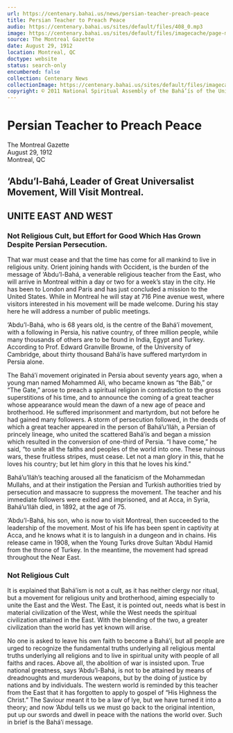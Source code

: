 ```yaml
---
url: https://centenary.bahai.us/news/persian-teacher-preach-peace
title: Persian Teacher to Preach Peace
audio: https://centenary.bahai.us/sites/default/files/408_0.mp3
image: https://centenary.bahai.us/sites/default/files/imagecache/page-main-image/images/press_clippings/08-29-1912_The_Montreal_Gazette_Persian_Teach_to_Preach_Peace.png
source: The Montreal Gazette
date: August 29, 1912
location: Montreal, QC
doctype: website
status: search-only
encumbered: false
collection: Centenary News
collectionImage: https://centenary.bahai.us/sites/default/files/imagecache/theme-image/main_image/abdulbaha-overview-small_0.jpg
copyright: © 2011 National Spiritual Assembly of the Bahá’ís of the United States
---
```



# Persian Teacher to Preach Peace

The Montreal Gazette  
August 29, 1912  
Montreal, QC  



‘Abdu’l-Bahá, Leader of Great Universalist Movement, Will Visit Montreal.
-------------------------------------------------------------------------

UNITE EAST AND WEST
-------------------

### Not Religious Cult, but Effort for Good Which Has Grown Despite Persian Persecution.

That war must cease and that the time has come for all mankind to live in religious unity. Orient joining hands with Occident, is the burden of the message of ‘Abdu’l-Bahá, a venerable religious teacher from the East, who will arrive in Montreal within a day or two for a week’s stay in the city. He has been to London and Paris and has just concluded a mission to the United States. While in Montreal he will stay at 716 Pine avenue west, where visitors interested in his movement will be made welcome. During his stay here he will address a number of public meetings.

‘Abdu’l-Bahá, who is 68 years old, is the centre of the Bahá’í movement, with a following in Persia, his native country, of three million people, while many thousands of others are to be found in India, Egypt and Turkey. According to Prof. Edward Granville Browne, of the University of Cambridge, about thirty thousand Bahá’ís have suffered martyrdom in Persia alone.

The Bahá’í movement originated in Persia about seventy years ago, when a young man named Mohammed Ali, who became known as “the Báb,” or “The Gate,” arose to preach a spiritual religion in contradiction to the gross superstitions of his time, and to announce the coming of a great teacher whose appearance would mean the dawn of a new age of peace and brotherhood. He suffered imprisonment and martyrdom, but not before he had gained many followers. A storm of persecution followed, in the deeds of which a great teacher appeared in the person of Bahá’u’lláh, a Persian of princely lineage, who united the scattered Bahá’ís and began a mission which resulted in the conversion of one-third of Persia. “I have come,” he said, “to unite all the faiths and peoples of the world into one. These ruinous wars, these fruitless stripes, must cease. Let not a man glory in this, that he loves his country; but let him glory in this that he loves his kind.”

Bahá’u’lláh’s teaching aroused all the fanaticism of the Mohammedan Mullahs, and at their instigation the Persian and Turkish authorities tried by persecution and massacre to suppress the movement. The teacher and his immediate followers were exited and imprisoned, and at Acca, in Syria, Bahá’u’lláh died, in 1892, at the age of 75.

‘Abdu’l-Bahá, his son, who is now to visit Montreal, then succeeded to the leadership of the movement. Most of his life has been spent in captivity at Acca, and he knows what it is to languish in a dungeon and in chains. His release came in 1908, when the Young Turks drove Sultan ‘Abdul Hamid from the throne of Turkey. In the meantime, the movement had spread throughout the Near East.

### Not Religious Cult

It is explained that Bahá’ísm is not a cult, as it has neither clergy nor ritual, but a movement for religious unity and brotherhood, aiming especially to unite the East and the West. The East, it is pointed out, needs what is best in material civilization of the West, while the West needs the spiritual civilization attained in the East. With the blending of the two, a greater civilization than the world has yet known will arise.

No one is asked to leave his own faith to become a Bahá’í, but all people are urged to recognize the fundamental truths underlying all religious mental truths underlying all religions and to live in spiritual unity with people of all faiths and races. Above all, the abolition of war is insisted upon. True national greatness, says ‘Abdu’l-Bahá, is not to be attained by means of dreadnoughts and murderous weapons, but by the doing of justice by nations and by individuals. The western world is reminded by this teacher from the East that it has forgotten to apply to gospel of “His Highness the Christ.” The Saviour meant it to be a law of lye, but we have turned it into a theory; and now ‘Abdul tells us we must go back to the original intention, put up our swords and dwell in peace with the nations the world over. Such in brief is the Bahá’í message.